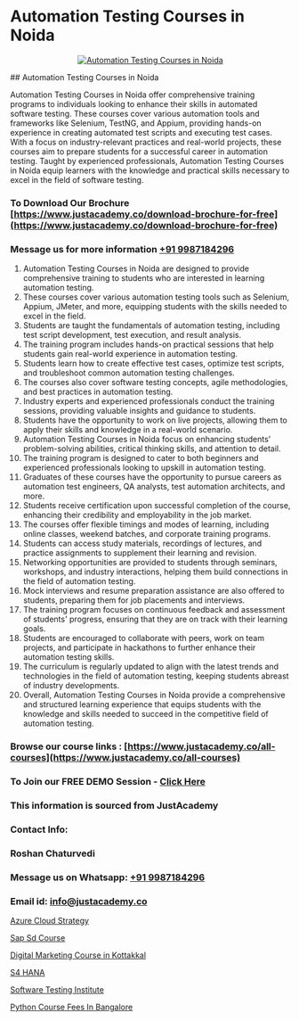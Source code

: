 # Automation Testing Courses in Noida

<p align="center">
  <a href="https://justacademy.co/program-detail/software-testing">
    <img src="https://justacademy.co/storage2/program_images/1704700438.webp" alt="Automation Testing Courses in Noida">
  </a>
</p>
## Automation Testing Courses in Noida

Automation Testing Courses in Noida offer comprehensive training programs to individuals looking to enhance their skills in automated software testing. These courses cover various automation tools and frameworks like Selenium, TestNG, and Appium, providing hands-on experience in creating automated test scripts and executing test cases. With a focus on industry-relevant practices and real-world projects, these courses aim to prepare students for a successful career in automation testing. Taught by experienced professionals, Automation Testing Courses in Noida equip learners with the knowledge and practical skills necessary to excel in the field of software testing.
### To Download Our Brochure [https://www.justacademy.co/download-brochure-for-free](https://www.justacademy.co/download-brochure-for-free)
### Message us for more information [+91 9987184296](https://api.whatsapp.com/send?phone=919987184296)
1) Automation Testing Courses in Noida are designed to provide comprehensive training to students who are interested in learning automation testing.
2) These courses cover various automation testing tools such as Selenium, Appium, JMeter, and more, equipping students with the skills needed to excel in the field.
3) Students are taught the fundamentals of automation testing, including test script development, test execution, and result analysis.
4) The training program includes hands-on practical sessions that help students gain real-world experience in automation testing.
5) Students learn how to create effective test cases, optimize test scripts, and troubleshoot common automation testing challenges.
6) The courses also cover software testing concepts, agile methodologies, and best practices in automation testing.
7) Industry experts and experienced professionals conduct the training sessions, providing valuable insights and guidance to students.
8) Students have the opportunity to work on live projects, allowing them to apply their skills and knowledge in a real-world scenario.
9) Automation Testing Courses in Noida focus on enhancing students' problem-solving abilities, critical thinking skills, and attention to detail.
10) The training program is designed to cater to both beginners and experienced professionals looking to upskill in automation testing.
11) Graduates of these courses have the opportunity to pursue careers as automation test engineers, QA analysts, test automation architects, and more.
12) Students receive certification upon successful completion of the course, enhancing their credibility and employability in the job market.
13) The courses offer flexible timings and modes of learning, including online classes, weekend batches, and corporate training programs.
14) Students can access study materials, recordings of lectures, and practice assignments to supplement their learning and revision.
15) Networking opportunities are provided to students through seminars, workshops, and industry interactions, helping them build connections in the field of automation testing.
16) Mock interviews and resume preparation assistance are also offered to students, preparing them for job placements and interviews.
17) The training program focuses on continuous feedback and assessment of students' progress, ensuring that they are on track with their learning goals.
18) Students are encouraged to collaborate with peers, work on team projects, and participate in hackathons to further enhance their automation testing skills.
19) The curriculum is regularly updated to align with the latest trends and technologies in the field of automation testing, keeping students abreast of industry developments.
20) Overall, Automation Testing Courses in Noida provide a comprehensive and structured learning experience that equips students with the knowledge and skills needed to succeed in the competitive field of automation testing.

### Browse our course links : [https://www.justacademy.co/all-courses](https://www.justacademy.co/all-courses) 
### To Join our FREE DEMO Session - [Click Here](https://www.justacademy.co/register-for-course-demo)


### This information is sourced from JustAcademy
### Contact Info:
### Roshan Chaturvedi
### Message us on Whatsapp: [+91 9987184296](https://api.whatsapp.com/send?phone=919987184296)
### Email id: [info@justacademy.co](mailto:info@justacademy.co)
                
[Azure Cloud Strategy](https://www.linkedin.com/pulse/azure-cloud-strategy-justacademy-delhi-brjpc?trackingId=uB591wPEfTdOGtlqtEmSUQ%3D%3D&lipi=urn%3Ali%3Apage%3Ad_flagship3_company_admin%3BiK8uaYXISG24DaU4tVx5cA%3D%3D)

[Sap Sd Course](https://www.linkedin.com/pulse/sap-sd-course-justacademy-delhi-dgaoc?trackingId=LK6ROSobBhPjF9DLYmcVtA%3D%3D&lipi=urn%3Ali%3Apage%3Ad_flagship3_company_admin%3BXd%2B4Zk9XQtOyhr1jBDUlIA%3D%3D)

[Digital Marketing Course in Kottakkal](https://medium.com/@roneet705/digital-marketing-course-in-kottakkal-1b7196d6736c)

[S4 HANA](https://medium.com/@kamblerajas684/s4-hana-e13187ad7153)

[Software Testing Institute](https://justacademyin.github.io/justacademy/software-testing-institute)

[Python Course Fees In Bangalore](https://justacademyin.github.io/justacademy/python-course-fees-in-bangalore)

